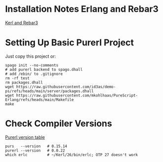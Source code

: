 Installation Notes Erlang and Rebar3
==
[Kerl and Rebar3](https://gist.github.com/mkohlhaas/dfbd14a13a483ac086e6a55509a0df84)

Setting Up Basic Purerl Project
==
Just copy this project or:
```shell
spago init --no-comments
# add purerl backend to spago.dhall
# add /ebin/ to .gitignore
rm -rf test
rm packages.dhall
wget https://raw.githubusercontent.com/id3as/demo-ps/refs/heads/main/server/packages.dhall
wget https://raw.githubusercontent.com/mkohlhaas/PureScript-Erlang/refs/heads/main/Makefile
make
```

Check Compiler Versions
==
[Purerl version table](https://github.com/purerl/purerl?tab=readme-ov-file#versions)

```shell
purs   --version   # 0.15.14
purerl --version   # 0.0.22
which erlc         # ~/Kerl/26/bin/erlc; OTP 27 doesn't work
```
